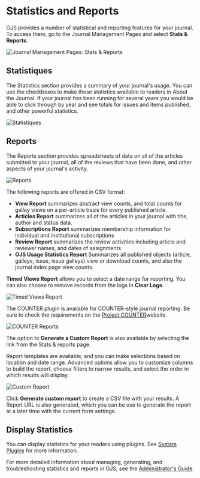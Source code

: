 # Statistics and Reports

OJS provides a number of statistical and reporting features for your journal. To access them, go to the Journal Management Pages and select **Stats & Reports**.

![Journal Management Pages: Stats & Reports](images/chapter5/jm_stats_reports.png)

## Statistiques

The Statistics section provides a summary of your journal's usage. You can use the checkboxes to make these statistics available to readers in About the Journal. If your journal has been running for several years you would be able to click through by year and see totals for issues and items published, and other powerful statistics.

![Statistiques](images/chapter5/stats_reports.png)

## Reports

The Reports section provides spreadsheets of data on all of the articles submitted to your journal, all of the reviews that have been done, and other aspects of your journal's activity.

![Reports](images/chapter5/journal_reports.png)

The following reports are offered in CSV format:

* **View Report** summarizes abstract view counts, and total counts for galley views on a per-article basis for every published article.
* **Articles Report** summarizes all of the articles in your journal with title, author and status data.
* **Subscriptions Report** summarizes membership information for individual and institutional subscriptions
* **Review Report** summarizes the review activities including article and reviewer names, and dates of assignments.
* **OJS Usage Statistics Report** Summarizes all published objects \(article, galleys, issue, issue galleys\) view or download counts, and also the journal index page view counts.

**Timed Views Report** allows you to select a date range for reporting. You can also choose to remove records from the logs in **Clear Logs**.

![Timed Views Report](images/chapter5/timed_viewed.png)

The COUNTER plugin is available for COUNTER-style journal reporting. Be sure to check the requirements on the [Project COUNTER](https://www.projectcounter.org/)website.

![COUNTER Reports](images/chapter5/counter_reports.png)

The option to **Generate a Custom Report** is also available by selecting the link from the Stats & reports page.

Report templates are available, and you can make selections based on location and date range. Advanced options allow you to customize columns to build the report, choose filters to narrow results, and select the order in which results will display.

![Custom Report](images/chapter5/custom_report.png)

Click **Generate custom report** to create a CSV file with your results. A Report URL is also generated, which you can be use to generate the report at a later time with the current form settings.

## Display Statistics

You can display statistics for your readers using plugins. See [System Plugins](https://docs.pkp.sfu.ca/learning-ojs-2/en/system_plugins) for more information.

For more detailed information about managing, generating, and troubleshooting statistics and reports in OJS, see the [Administrator's Guide](https://docs.pkp.sfu.ca/admin-guide/en/statistics).
